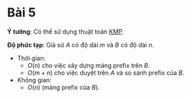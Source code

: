 # Bài 5

**Ý tưởng**: Có thể sử dụng thuật toán [KMP](https://vnoi.info/wiki/algo/string/kmp.md).

**Độ phức tạp**: Giả sử $A$ có độ dài $m$ và $B$ có độ dài $n$.
- Thời gian:
    - $O(n)$ cho việc xây dựng mảng prefix trên $B$.
    - $O(m + n)$ cho việc duyệt trên $A$ và so sánh prefix của $B$.
- Không gian:
    - $O(n)$ (mảng prefix của $B$).